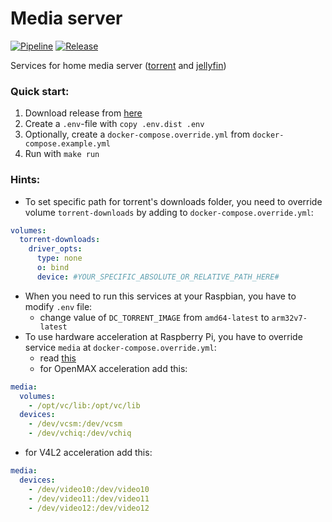 # Media server

[![Pipeline](https://github.com/egnd/hms/workflows/Pipeline/badge.svg)](https://github.com/egnd/hms/actions?query=workflow%3APipeline)
[![Release](https://github.com/egnd/hms/workflows/Release/badge.svg)](https://github.com/egnd/hms/actions?query=workflow%3ARelease)

Services for home media server ([torrent](https://hub.docker.com/r/linuxserver/transmission) and [jellyfin](https://hub.docker.com/r/linuxserver/jellyfin))

### Quick start:
1. Download release from [here](https://github.com/egnd/hms/releases)
2. Create a ```.env```-file with ```copy .env.dist .env```
3. Optionally, create a ```docker-compose.override.yml``` from ```docker-compose.example.yml```
4. Run with ```make run```

### Hints:
* To set specific path for torrent's downloads folder, you need to override volume ```torrent-downloads``` by adding to ```docker-compose.override.yml```:
```yaml
volumes:
  torrent-downloads:
    driver_opts:
      type: none
      o: bind
      device: #YOUR_SPECIFIC_ABSOLUTE_OR_RELATIVE_PATH_HERE#
```
* When you need to run this services at your Raspbian, you have to modify ```.env``` file:
  * change value of ```DC_TORRENT_IMAGE``` from ```amd64-latest``` to ```arm32v7-latest```
* To use hardware acceleration at Raspberry Pi, you have to override service ```media``` at ```docker-compose.override.yml```:
  * read [this](https://jellyfin.org/docs/general/administration/hardware-acceleration.html#acceleration-on-docker)
  * for OpenMAX acceleration add this:
```yaml
media:
  volumes:
    - /opt/vc/lib:/opt/vc/lib
  devices:
    - /dev/vcsm:/dev/vcsm
    - /dev/vchiq:/dev/vchiq
```
  * for V4L2 acceleration add this:
```yaml
media:
  devices:
    - /dev/video10:/dev/video10
    - /dev/video11:/dev/video11
    - /dev/video12:/dev/video12
```
